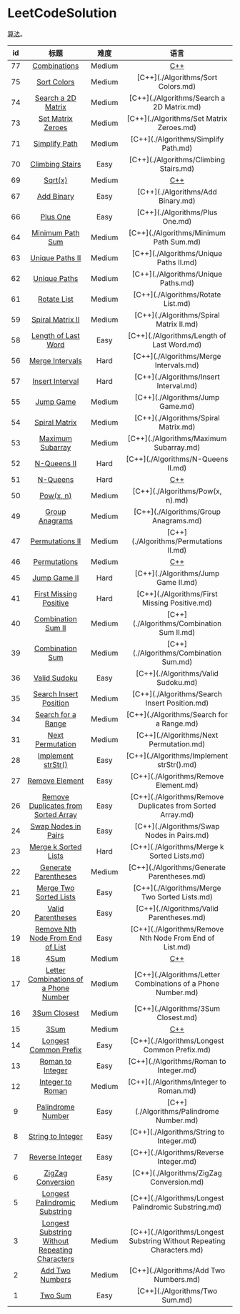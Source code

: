 
LeetCodeSolution
=================
[算法](https://leetcode.com/problemset/algorithms/)。

|id|标题|难度|语言|
|:--:|:--:|:--:|:--:|
|77|[Combinations](https://leetcode.com/problems/combinations)|Medium|[C++](./Algorithms/Combinations.md)|
|75|[Sort Colors](https://leetcode.com/problems/sort-colors)|Medium|[C++](./Algorithms/Sort Colors.md)|
|74|[Search a 2D Matrix](https://leetcode.com/problems/search-a-2d-matrix)|Medium|[C++](./Algorithms/Search a 2D Matrix.md)|
|73|[Set Matrix Zeroes](https://leetcode.com/problems/set-matrix-zeroes)|Medium|[C++](./Algorithms/Set Matrix Zeroes.md)|
|71|[Simplify Path](https://leetcode.com/problems/simplify-path)|Medium|[C++](./Algorithms/Simplify Path.md)|
|70|[Climbing Stairs](https://leetcode.com/problems/climbing-stairs)|Easy|[C++](./Algorithms/Climbing Stairs.md)|
|69|[Sqrt(x)](https://leetcode.com/problems/sqrt(x))|Medium|[C++](./Algorithms/Sqrt(x).md)|
|67|[Add Binary](https://leetcode.com/problems/add-binary)|Easy|[C++](./Algorithms/Add Binary.md)|
|66|[Plus One](https://leetcode.com/problems/plus-one)|Easy|[C++](./Algorithms/Plus One.md)|
|64|[Minimum Path Sum](https://leetcode.com/problems/minimum-path-sum)|Medium|[C++](./Algorithms/Minimum Path Sum.md)|
|63|[Unique Paths II](https://leetcode.com/problems/unique-paths-ii)|Medium|[C++](./Algorithms/Unique Paths II.md)|
|62|[Unique Paths](https://leetcode.com/problems/unique-paths)|Medium|[C++](./Algorithms/Unique Paths.md)|
|61|[Rotate List](https://leetcode.com/problems/rotate-list)|Medium|[C++](./Algorithms/Rotate List.md)|
|59|[Spiral Matrix II](https://leetcode.com/problems/spiral-matrix-ii)|Medium|[C++](./Algorithms/Spiral Matrix II.md)|
|58|[Length of Last Word](https://leetcode.com/problems/length-of-last-word)|Easy|[C++](./Algorithms/Length of Last Word.md)|
|56|[Merge Intervals](https://leetcode.com/problems/merge-intervals)|Hard|[C++](./Algorithms/Merge Intervals.md)|
|57|[Insert Interval](https://leetcode.com/problems/insert-interval)|Hard|[C++](./Algorithms/Insert Interval.md)|
|55|[Jump Game](https://leetcode.com/problems/jump-game)|Medium|[C++](./Algorithms/Jump Game.md)|
|54|[Spiral Matrix](https://leetcode.com/problems/spiral-matrix)|Medium|[C++](./Algorithms/Spiral Matrix.md)|
|53|[Maximum Subarray](https://leetcode.com/problems/maximum-subarray)|Medium|[C++](./Algorithms/Maximum Subarray.md)|
|52|[N-Queens II](https://leetcode.com/problems/n-queens-ii)|Hard|[C++](./Algorithms/N-Queens II.md)|
|51|[N-Queens](https://leetcode.com/problems/n-queens)|Hard|[C++](./Algorithms/N-Queens.md)|
|50|[Pow(x, n)](https://leetcode.com/problems/pow(x,-n))|Medium|[C++](./Algorithms/Pow(x, n).md)|
|49|[Group Anagrams](https://leetcode.com/problems/group-anagrams)|Medium|[C++](./Algorithms/Group Anagrams.md)|
|47|[Permutations II](https://leetcode.com/problems/permutations-ii)|Medium|[C++](./Algorithms/Permutations II.md)|
|46|[Permutations](https://leetcode.com/problems/permutations)|Medium|[C++](./Algorithms/Permutations.md)|
|45|[Jump Game II](https://leetcode.com/problems/jump-game-ii)|Hard|[C++](./Algorithms/Jump Game II.md)|
|41|[First Missing Positive](https://leetcode.com/problems/first-missing-positive)|Hard|[C++](./Algorithms/First Missing Positive.md)|
|40|[Combination Sum II](https://leetcode.com/problems/combination-sum-ii)|Medium|[C++](./Algorithms/Combination Sum II.md)|
|39|[Combination Sum](https://leetcode.com/problems/combination-sum)|Medium|[C++](./Algorithms/Combination Sum.md)|
|36|[Valid Sudoku](https://leetcode.com/problems/valid-sudoku)|Easy|[C++](./Algorithms/Valid Sudoku.md)|
|35|[Search Insert Position](https://leetcode.com/problems/search-insert-position)|Medium|[C++](./Algorithms/Search Insert Position.md)|
|34|[Search for a Range](https://leetcode.com/problems/search-for-a-range)|Medium|[C++](./Algorithms/Search for a Range.md)|
|31|[Next Permutation](https://leetcode.com/problems/next-permutation)|Medium|[C++](./Algorithms/Next Permutation.md)|
|28|[Implement strStr()](https://leetcode.com/problems/implement-strstr())|Easy|[C++](./Algorithms/Implement strStr().md)|
|27|[Remove Element](https://leetcode.com/problems/remove-element)|Easy|[C++](./Algorithms/Remove Element.md)|
|26|[Remove Duplicates from Sorted Array](https://leetcode.com/problems/remove-duplicates-from-sorted-array)|Easy|[C++](./Algorithms/Remove Duplicates from Sorted Array.md)|
|24|[Swap Nodes in Pairs](https://leetcode.com/problems/swap-nodes-in-pairs)|Easy|[C++](./Algorithms/Swap Nodes in Pairs.md)|
|23|[Merge k Sorted Lists](https://leetcode.com/problems/merge-k-sorted-lists)|Hard|[C++](./Algorithms/Merge k Sorted Lists.md)|
|22|[Generate Parentheses](https://leetcode.com/problems/generate-parentheses)|Medium|[C++](./Algorithms/Generate Parentheses.md)|
|21|[Merge Two Sorted Lists](https://leetcode.com/problems/merge-two-sorted-lists)|Easy|[C++](./Algorithms/Merge Two Sorted Lists.md)|
|20|[Valid Parentheses](https://leetcode.com/problems/valid-parentheses)|Easy|[C++](./Algorithms/Valid Parentheses.md)|
|19|[Remove Nth Node From End of List](https://leetcode.com/problems/remove-nth-node-from-end-of-list)|Easy|[C++](./Algorithms/Remove Nth Node From End of List.md)|
|18|[4Sum](https://leetcode.com/problems/4sum)|Medium|[C++](./Algorithms/4Sum.md)|
|17|[Letter Combinations of a Phone Number](https://leetcode.com/problems/letter-combinations-of-a-phone-number)|Medium|[C++](./Algorithms/Letter Combinations of a Phone Number.md)|
|16|[3Sum Closest](https://leetcode.com/problems/3sum-closest)|Medium|[C++](./Algorithms/3Sum Closest.md)|
|15|[3Sum](https://leetcode.com/problems/3sum)|Medium|[C++](./Algorithms/3Sum.md)|
|14|[Longest Common Prefix](https://leetcode.com/problems/longest-common-prefix)|Easy|[C++](./Algorithms/Longest Common Prefix.md)|
|13|[Roman to Integer](https://leetcode.com/problems/roman-to-integer)|Easy|[C++](./Algorithms/Roman to Integer.md)|
|12|[Integer to Roman](https://leetcode.com/problems/integer-to-roman)|Medium|[C++](./Algorithms/Integer to Roman.md)|
|9|[Palindrome Number](https://leetcode.com/problems/palindrome-number)|Easy|[C++](./Algorithms/Palindrome Number.md)|
|8|[String to Integer](https://leetcode.com/problems/string-to-integer)|Easy|[C++](./Algorithms/String to Integer.md)|
|7|[Reverse Integer](https://leetcode.com/problems/reverse-integer)|Easy|[C++](./Algorithms/Reverse Integer.md)|
|6|[ZigZag Conversion](https://leetcode.com/problems/zigzag-conversion)|Easy|[C++](./Algorithms/ZigZag Conversion.md)|
|5|[Longest Palindromic Substring](https://leetcode.com/problems/longest-palindromic-substring)|Medium|[C++](./Algorithms/Longest Palindromic Substring.md)|
|3|[Longest Substring Without Repeating Characters](https://leetcode.com/problems/longest-substring-without-repeating-characters)|Medium|[C++](./Algorithms/Longest Substring Without Repeating Characters.md)|
|2|[Add Two Numbers](https://leetcode.com/problems/add-two-numbers)|Medium|[C++](./Algorithms/Add Two Numbers.md)|
|1|[Two Sum](https://leetcode.com/problems/two-sum)|Easy|[C++](./Algorithms/Two Sum.md)|
